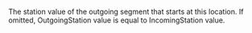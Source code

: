 The station value of the outgoing segment that starts at this location. If omitted, OutgoingStation value is equal to IncomingStation value.
